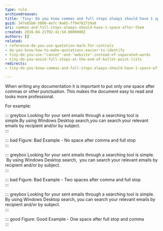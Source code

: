 ```yaml
---
type: rule
archivedreason: 
title: 'Tiny: Do you know commas and full stops always should have 1 space after them?'
guid: 347e65b0-5806-4e7c-9a65-ff94782739a8
uri: commas-and-full-stops-always-should-have-1-space-after-them
created: 2016-04-21T02:41:54.0000000Z
authors: []
related:
- reference-do-you-use-quotation-mark-for-controls
- do-you-know-how-to-make-quotations-easier-to-identify
- tiny-do-you-use-"cannot"-and-"website"-instead-of-separated-words
- tiny-do-you-avoid-full-stops-at-the-end-of-bullet-point-lists
redirects:
- tiny-do-you-know-commas-and-full-stops-always-should-have-1-space-after-them

---
```


When writing any documentation it is important to put only one space after commas or other punctuation. This makes the document easy to read and looks more professional.



For example:




<!--endintro-->


::: greybox
Looking for your sent emails through a searching tool is simple.By using Windows Desktop search,you can search your relevant emails by recipient and/or by subject.  
:::


::: bad
Figure: Bad Example - No space after comma and full stop  
:::


::: greybox
Looking for your sent emails through a searching tool is simple.  By using Windows Desktop search,  you can search your relevant emails by recipient and/or by subject.    
:::


::: bad
Figure: Bad Example - Two spaces after comma and full stop  
:::


::: greybox
Looking for your sent emails through a searching tool is simple. By using Windows Desktop search, you can search your relevant emails by recipient and/or by subject.  
:::


::: good
Figure: Good Example - One space after full stop and comma  
:::
